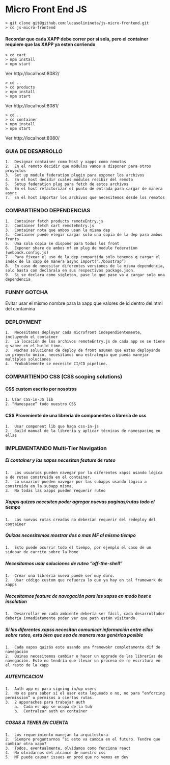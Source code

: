 # Micro Front End JS

    > git clone git@github.com:lucasolinineta/js-micro-frontend.git
    > cd js-micro-frontend

#### Recordar que cada XAPP debe correr por si sola, pero el container requiere que las XAPP ya esten corriendo

    > cd cart
    > npm install
    > npm start

Ver http://localhost:8082/

    > cd ..
    > cd products
    > npm install
    > npm start

Ver http://localhost:8081/

    > cd ..
    > cd container
    > npm install
    > npm start

Ver http://localhost:8080/

### GUIA DE DESARROLLO

    1.  Designar container como host y xapps como remotos
    2.  En el remoto decidir que módulos vamos a disponer para otros proyectos
    3.  Set up module federation plugin para exponer los archivos
    4.  En el host decidir cuales módulos recibir del remoto
    5.  Setup federation plug para fetch de estos archivos
    6.  En el host refactorizar el punto de entrada para cargar de manera async
    7.  En el host importar los archivos que necesitemos desde los remotos

### COMPARTIENDO DEPENDENCIAS

    1.  Container fetch products remoteEntry.js
    2.  Container fetch cart remoteEntry.js
    3.  Container nota que ambos usan la misma dep
    4.  Container puede elegir cargar solo una copia de la dep para ambos fronts
    5.  Una sola copia se dispone para todos los front
    6.  Exponer share de ambos mf en plug de module federation (webpack.config.js)
    7.  Para fixear el uso de la dep compartida solo tenemos q cargar el index de la xapp de manera async import(“./boostrap”)
    8.  En caso de necesitar diferentes versiones de la misma dependencia, solo basta con declárala en sus respectivos package.json.
    9.  Si se declara como sigleton, pase lo que pase va a cargar solo una dependencia

### FUNNY GOTCHA

Evitar usar el mismo nombre para la xapp que valores de id dentro del html del contamina

### DEPLOYMENT

    1.  Necesitamos deployar cada microfront independientemente, incluyendo el container
    2.  La locación de los archivos remoteEntry.js de cada app se se tiene q saber en el build time.
    3.  Muchas soluciones de deploy de front asumen que estas deployando un proyecto único, necesitamos una estrategia que pueda manejar multiples soluciones
    4.  Probablemente se necesite CI/CD pipeline.

### COMPARTIENDO CSS (CSS scoping solutions)

#### CSS custom escrito por nosotros

    1. Usar CSS-in-JS lib
    2. “Namespace” todo nuestro CSS

#### CSS Proveniente de una librería de componentes o librería de css

    1.  Usar component lib que haga css-in-js
    2.  Build manual de la librería y aplicar técnicas de namespacing en ellas

### IMPLEMENTANDO Multi-Tier Navigation

##### El container y las xapss necesitan feature de ruteo

    1.  Los usuarios pueden navegar por la diferentes xapss usando lógica a de ruteo construida en el container.
    2.  Lo usuarios pueden navegar por las subapps usando lógica a construida en la subapp misma.
    3.  No todas las xapps pueden requerir ruteo

##### Xapps quizas necesiten poder agregar nuevas paginas/rutas todo el tiempo

    1.  Las nuevas rutas creadas no deberían requerir del redeploy del container

##### Quizas necesitemos mostrar dos o mas MF al mismo tiempo

    1.  Esto puede ocurrir todo el tiempo, por ejemplo el caso de un sidebar de carrito sobre la home

##### Necesitamos usar soluciones de ruteo “off-the-shell”

    1.  Crear una librería nueva puede ser muy duro.
    2.  Usar código custom que refuerza lo que ya hay en tal framework de xapps

##### Necesitamos feature de navegación para las xapss en modo host e insolation

    1.  Desarrollar en cada ambiente debería ser fácil, cada desarrollador debería inmediatamente poder ver que path están visitando.

##### Si las diferentes xapss necesitan comunicar información entre ellas sobre ruteo, esta bien que sea de manera mas genérica posible

    1.  Cada xapss quizás este usando una framewokr completamente dif de navegación
    2.  Quinas necesitemos cambiar o hacer un upgrade de las librerías de navegación. Esto no tendría que llevar un proceso de re escritura en el resto de la xapp

##### AUTENTICACION

    1.  Auth app es para signing in/up users
    2.  No es para saber si el user esta logueado o no, no para “enforcing permission” o permisos a ciertas rutas.
    3.  2 apporaches para trabajar auth
        a.  Cada es app se ocupa de la tuh
        b.  Centralzar auth en container

##### COSAS A TENER EN CUENTA

    1.  Los requerimiento manejan la arquitectura
    2.  Siempre preguntarnos “si esto va cambia en el futuro. Tendre que cambiar otra xapo?
    3.  Todos, eventualmente, olvidamos como funciona react
    4.  No olvidarnos del alcance de nuestro css
    5.  MF puede causar issues en prod que no vemos en dev
